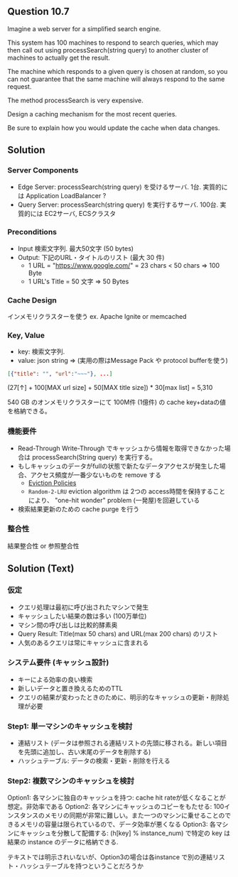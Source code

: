 ## Question 10.7
Imagine a web server for a simplified search engine. 

This system has 100 machines to respond to search queries, which may then call out using processSearch(string query) to another cluster of machines to actually get the result. 

The machine which responds to a given query is chosen at random, so you can not guarantee that the same machine will always respond to the same request. 

The method processSearch is very expensive. 

Design a caching mechanism for the most recent queries. 

Be sure to explain how you would update the cache when data changes.

## Solution

### Server Components

- Edge Server: processSearch(string query) を受けるサーバ. 1台. 実質的には Application LoadBalancer ?
- Query Server: processSearch(string query) を実行するサーバ. 100台. 実質的には EC2サーバ, ECSクラスタ

### Preconditions

- Input 検索文字列. 最大50文字 (50 bytes)
- Output: 下記のURL・タイトルのリスト (最大 30 件)
    * 1 URL = "https://www.google.com/" = 23 chars < 50 chars => 100 Byte
    * 1 URL's Title = 50 文字 => 50 Bytes

### Cache Design

インメモリクラスターを使う
ex. Apache Ignite or memcached

### Key, Value

- key: 検索文字列.
- value: json string => (実用の際はMessage Pack や protocol bufferを使う)
```json
[{"title": "", "url":"~~~"}, ...]
```
(27[↑] + 100[MAX url size] + 50[MAX title size]) * 30[max list] = 5,310

540 GB のオンメモリクラスターにて 100M件 (1億件) の cache key+dataの値を格納できる。

### 機能要件

- Read-Through Write-Through でキャッシュから情報を取得できなかった場合は processSearch(String query) を実行する。
- もしキャッシュのデータがfullの状態で新たなデータアクセスが発生した場合、アクセス頻度が一番少ないものを remove する
  - [Eviction Policies](https://ignite.apache.org/docs/latest/memory-configuration/eviction-policies)
  - `Random-2-LRU` eviction algorithm は 2つの access時間を保持することにより、 "one-hit wonder" problem (一発屋)を回避している
- 検索結果更新のための cache purge を行う

### 整合性

結果整合性 or 参照整合性

## Solution (Text)

### 仮定
- クエリ処理は最初に呼び出されたマシンで発生
- キャッシュしたい結果の数は多い (100万単位)
- マシン間の呼び出しは比較的酵素奥
- Query Result: Title(max 50 chars) and URL(max 200 chars) のリスト
- 人気のあるクエリは常にキャッシュに含まれる

### システム要件 (キャッシュ設計)
- キーによる効率の良い検索
- 新しいデータと置き換えるためのTTL
- クエリの結果が変わったときのために、明示的なキャッシュの更新・削除処理が必要

### Step1: 単一マシンのキャッシュを検討
- 連結リスト (データは参照される連結リストの先頭に移される。新しい項目を先頭に追加し、古い末尾のデータを削除する)
- ハッシュテーブル: データの検索・更新・削除を行える

### Step2: 複数マシンのキャッシュを検討

Option1: 各マシンに独自のキャッシュを持つ: cache hit rateが低くなることが想定。非効率である
Option2: 各マシンにキャッシュのコピーをもたせる: 100インスタンスのメモリの同期が非常に難しい。また一つのマシンに乗せることのできるメモリの容量は限られているので、データ効率が悪くなる
Option3: 各マシンにキャッシュを分散して配備する: (h[key] % instance_num) で特定の key は 結果の instance のデータに格納できる.

テキストでは明示されいないが、Option3の場合は各instance で別の連結リスト・ハッシュテーブルを持つということだろうか
